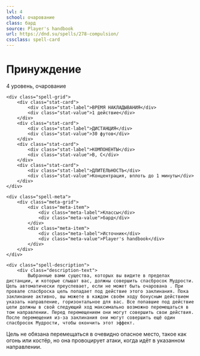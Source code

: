 ```yaml
---
lvl: 4
school: очарование
class: бард
source: Player's handbook
url: https://dnd.su/spells/278-compulsion/
cssclass: spell-card
---
```


<div class="spell-container">
    <div class="spell-header">
        <h1 class="spell-name">Принуждение</h1>
        <div class="spell-level">4 уровень, очарование</div>
    </div>
    
    <div class="spell-grid">
        <div class="stat-card">
            <div class="stat-label">ВРЕМЯ НАКЛАДЫВАНИЯ</div>
            <div class="stat-value">1 действие</div>
        </div>
        <div class="stat-card">
            <div class="stat-label">ДИСТАНЦИЯ</div>
            <div class="stat-value">30 футов</div>
        </div>
        <div class="stat-card">
            <div class="stat-label">КОМПОНЕНТЫ</div>
            <div class="stat-value">В, С</div>
        </div>
        <div class="stat-card">
            <div class="stat-label">ДЛИТЕЛЬНОСТЬ</div>
            <div class="stat-value">Концентрация, вплоть до 1 минуты</div>
        </div>
    </div>
    
    <div class="spell-meta">
        <div class="meta-grid">
            <div class="meta-item">
                <div class="meta-label">Классы</div>
                <div class="meta-value">бард</div>
            </div>
            <div class="meta-item">
                <div class="meta-label">Источник</div>
                <div class="meta-value">Player's handbook</div>
            </div>
        </div>
    </div>
    
    <div class="spell-description">
        <div class="description-text">
            Выбранные вами существа, которых вы видите в пределах дистанции, и которые слышат вас, должны совершить спасбросок Мудрости. Цель автоматически преуспевает, если не может быть очарована . При провале спасброска цель попадает под действие этого заклинания. Пока заклинание активно, вы можете в каждом своём ходу бонусным действием указать направление, горизонтальное для вас. Все попавшие под действие цели должны в свой следующий ход максимально возможно перемещаться в том направлении. Перед перемещением они могут совершить свои действия. После перемещения из-за заклинания они могут совершить ещё один спасбросок Мудрости, чтобы окончить этот эффект.
Цель не обязана перемещаться в очевидно опасное место, такое как огонь или костёр, но она провоцирует атаки, когда идёт в указанном направлении.
        </div>
    </div>
</div>